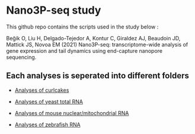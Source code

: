 # Nano3P-seq study

This github repo contains the scripts used in the study below : 

Beğik O, Liu H, Delgado-Tejedor A, Kontur C, Giraldez AJ, Beaudoin JD, Mattick JS, Novoa EM (2021) Nano3P-seq: transcriptome-wide analysis of gene expression and tail dynamics using end-capture nanopore sequencing. 


## Each analyses is seperated into different folders


- [Analyses of curlcakes](https://github.com/novoalab/Nano3P_Seq/tree/master/curlcakes)


- [Analyses of yeast total RNA](https://github.com/novoalab/Nano3P_Seq/tree/master/yeast)


- [Analyses of mouse nuclear/mitochondrial RNA](https://github.com/novoalab/Nano3P_Seq/tree/master/mouse)


- [Analyses of zebrafish RNA](https://github.com/novoalab/Nano3P_Seq/tree/master/zebrafish)
